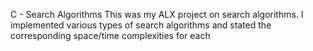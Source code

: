 C - Search Algorithms
This was my ALX project on search algorithms. I implemented various types of search algorithms and stated the corresponding space/time complexities for each
